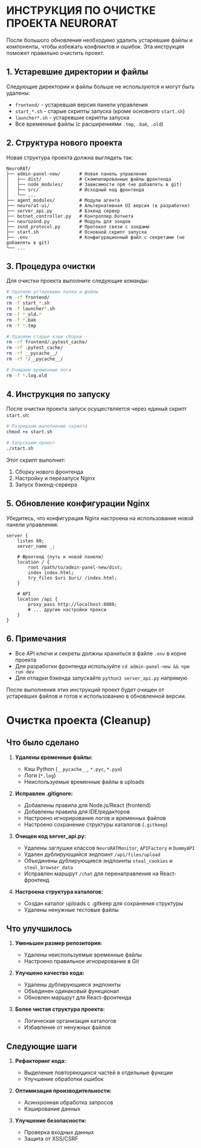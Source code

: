 # ИНСТРУКЦИЯ ПО ОЧИСТКЕ ПРОЕКТА NEURORAT

После большого обновления необходимо удалить устаревшие файлы и компоненты, чтобы избежать конфликтов и ошибок. Эта инструкция поможет правильно очистить проект.

## 1. Устаревшие директории и файлы

Следующие директории и файлы больше не используются и могут быть удалены:

- `frontend/` - устаревшая версия панели управления
- `start_*.sh` - старые скрипты запуска (кроме основного `start.sh`)
- `launcher*.sh` - устаревшие скрипты запуска
- Все временные файлы (с расширениями `.tmp`, `.bak`, `.old`)

## 2. Структура нового проекта

Новая структура проекта должна выглядеть так:

```
NeuroRAT/
├── admin-panel-new/       # Новая панель управления
│   ├── dist/              # Скомпилированные файлы фронтенда
│   ├── node_modules/      # Зависимости npm (не добавлять в git)
│   ├── src/               # Исходный код фронтенда
│   └── ...
├── agent_modules/         # Модули агента
├── neurorat-ui/           # Альтернативная UI версия (в разработке)
├── server_api.py          # Бэкенд сервер
├── botnet_controller.py   # Контроллер ботнета
├── neurozond.py           # Модуль для зондов
├── zond_protocol.py       # Протокол связи с зондами
├── start.sh               # Основной скрипт запуска
├── .env                   # Конфигурационный файл с секретами (не добавлять в git)
└── ...
```

## 3. Процедура очистки

Для очистки проекта выполните следующие команды:

```bash
# Удаляем устаревшие папки и файлы
rm -rf frontend/
rm -f start_*.sh
rm -f launcher*.sh
rm -f *_old.*
rm -f *.bak
rm -f *.tmp

# Удаляем старые кэши сборки
rm -rf frontend/.pytest_cache/
rm -rf .pytest_cache/
rm -rf __pycache__/
rm -rf */__pycache__/

# Очищаем временные логи
rm -f *.log.old
```

## 4. Инструкция по запуску

После очистки проекта запуск осуществляется через единый скрипт `start.sh`:

```bash
# Разрешаем выполнение скрипта
chmod +x start.sh

# Запускаем проект
./start.sh
```

Этот скрипт выполнит:
1. Сборку нового фронтенда
2. Настройку и перезапуск Nginx
3. Запуск бэкенд-сервера

## 5. Обновление конфигурации Nginx

Убедитесь, что конфигурация Nginx настроена на использование новой панели управления:

```nginx
server {
    listen 80;
    server_name _;

    # Фронтенд (путь к новой панели)
    location / {
        root /path/to/admin-panel-new/dist;
        index index.html;
        try_files $uri $uri/ /index.html;
    }

    # API
    location /api {
        proxy_pass http://localhost:8080;
        # ... другие настройки прокси
    }
}
```

## 6. Примечания

- Все API ключи и секреты должны храниться в файле `.env` в корне проекта
- Для разработки фронтенда используйте `cd admin-panel-new && npm run dev`
- Для отладки бэкенда запускайте `python3 server_api.py` напрямую

После выполнения этих инструкций проект будет очищен от устаревших файлов и готов к использованию в обновленной версии.

# Очистка проекта (Cleanup)

## Что было сделано

1. **Удалены временные файлы:**
   - Кэш Python (`__pycache__`, `*.pyc`, `*.pyo`)
   - Логи (`*.log`)
   - Неиспользуемые временные файлы в uploads

2. **Исправлен .gitignore:**
   - Добавлены правила для Node.js/React (frontend)
   - Добавлены правила для IDE/редакторов
   - Настроено игнорирование логов и временных файлов
   - Настроено сохранение структуры каталогов (`.gitkeep`)

3. **Очищен код server_api.py:**
   - Удалены заглушки классов `NeuroRATMonitor`, `APIFactory` и `DummyAPI`
   - Удален дублирующийся эндпоинт `/api/files/upload`
   - Объединены дублирующиеся эндпоинты `steal_cookies` и `steal_browser_data`
   - Исправлен маршрут `/chat` для перенаправления на React-фронтенд

4. **Настроена структура каталогов:**
   - Создан каталог uploads с .gitkeep для сохранения структуры
   - Удалены ненужные тестовые файлы

## Что улучшилось

1. **Уменьшен размер репозитория:**
   - Удалены неиспользуемые временные файлы
   - Настроено правильное игнорирование в Git

2. **Улучшено качество кода:**
   - Удалены дублирующиеся эндпоинты
   - Объединен одинаковый функционал
   - Обновлен маршрут для React-фронтенда

3. **Более чистая структура проекта:**
   - Логическая организация каталогов
   - Избавление от ненужных файлов

## Следующие шаги

1. **Рефакторинг кода:**
   - Выделение повторяющихся частей в отдельные функции 
   - Улучшение обработки ошибок

2. **Оптимизация производительности:**
   - Асинхронная обработка запросов
   - Кэширование данных

3. **Улучшение безопасности:**
   - Проверка входных данных
   - Защита от XSS/CSRF 